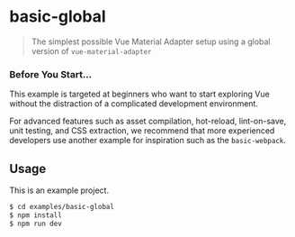 # basic-global

> The simplest possible Vue Material Adapter setup using a global version of `vue-material-adapter`

### Before You Start...

This example is targeted at beginners who want to start exploring Vue without the distraction of a complicated development environment.

For advanced features such as asset compilation, hot-reload, lint-on-save, unit testing, and CSS extraction, we recommend that more experienced developers use another example for inspiration such as the `basic-webpack`.

## Usage

This is an example project.

```bash
$ cd examples/basic-global
$ npm install
$ npm run dev
```
